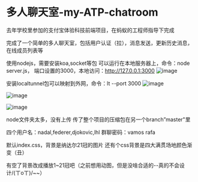 # 多人聊天室-my-ATP-chatroom

去年学校里参加的支付宝体验科技前端项目，在蚂蚁的工程师指导下完成


完成了一个简单的多人聊天室，包括用户认证（拉），消息发送，更新历史消息，在线成员列表等

使用nodejs，需要安装koa,socket等包
可以运行在本地服务器上，命令：node server.js，
端口设置的3000，本地访问：http://127.0.0.1:3000
![image](https://user-images.githubusercontent.com/81509444/159896131-a1bc8488-1c67-4478-b342-dd02425d8f0e.png)

安装localtunnel包可以映射到外网，命令：lt --port 3000
![image](https://user-images.githubusercontent.com/81509444/159896464-44ca5ce9-0771-4d5d-b3c4-4538b8265b81.png)

![image](https://user-images.githubusercontent.com/81509444/159896876-3b5b2558-df06-4383-94c1-ed40ecf56fa9.png)

![image](https://user-images.githubusercontent.com/81509444/159897030-92921da8-59b5-43fe-85cb-082371c4e390.png)


node文件夹太多，没有上传
传了整个项目的压缩包在另一个branch”master"里

四个用户名：nadal,federer,djokovic,lhl
群聊密码：vamos rafa

默认index.css，背景是纳达尔21冠的图片
还有个css背景是四大满贯场地颜色渐变（丑）

有空了背景改成播放1~21冠吧（之前想用动图，但是没啥合适的--真的不会设计/(ㄒoㄒ)/~~）


